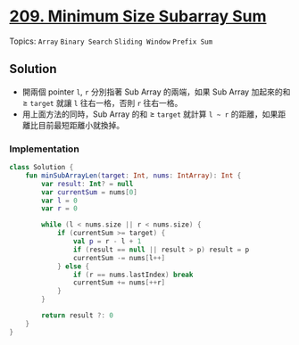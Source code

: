 # [209. Minimum Size Subarray Sum](https://leetcode.com/problems/minimum-size-subarray-sum/)

Topics: `Array` `Binary Search` `Sliding Window` `Prefix Sum`

## Solution

- 開兩個 pointer `l`, `r`  分別指著 Sub Array 的兩端，如果 Sub Array 加起來的和 ≥ `target` 就讓 `l` 往右一格，否則 `r` 往右一格。
- 用上面方法的同時，Sub Array 的和 ≥ `target` 就計算 `l ~ r` 的距離，如果距離比目前最短距離小就換掉。

### Implementation

```kotlin
class Solution {
    fun minSubArrayLen(target: Int, nums: IntArray): Int {
        var result: Int? = null
        var currentSum = nums[0]
        var l = 0
        var r = 0

        while (l < nums.size || r < nums.size) {
            if (currentSum >= target) {
                val p = r - l + 1
                if (result == null || result > p) result = p
                currentSum -= nums[l++]
            } else {
                if (r == nums.lastIndex) break
                currentSum += nums[++r]
            }
        }

        return result ?: 0
    }
}
```
